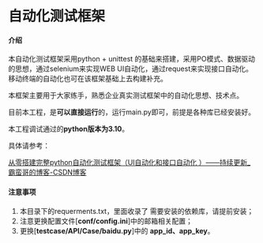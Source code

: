 # 自动化测试框架

#### 介绍
本自动化测试框架采用python + unittest 的基础来搭建，采用PO模式、数据驱动的思想，通过selenium来实现WEB UI自动化，通过request来实现接口自动化。移动终端的自动化也可在该框架基础上去构建补充。



本框架主要用于大家练手，熟悉企业真实测试框架中的自动化思想、技术点。



目前本工程，是**可以直接运行**的，运行main.py即可，前提是各种库已经安装好。



本工程调试通过的**python版本为3.10**。



具体请参考：

 [从零搭建完整python自动化测试框架（UI自动化和接口自动化 ）——持续更新_霸蛮哥的博客-CSDN博客](https://blog.csdn.net/sunjice/article/details/114790746) 



#### 注意事项

1. 本目录下的requerments.txt，里面收录了 需要安装的依赖库，请提前安装；
2. 注意更换配置文件[**conf/config.ini**]中的邮箱相关配置；
3. 更换[**testcase/API/Case/baidu.py**]中的 **app_id、app_key**。

